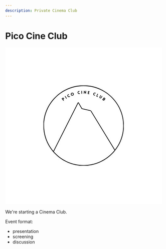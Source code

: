 ```yaml
---
description: Private Cinema Club
---
```


# Pico Cine Club

![The logo v1](../.gitbook/assets/pico-cine-club.jpg)

We're starting a Cinema Club.

Event format:

- presentation
- screening
- discussion